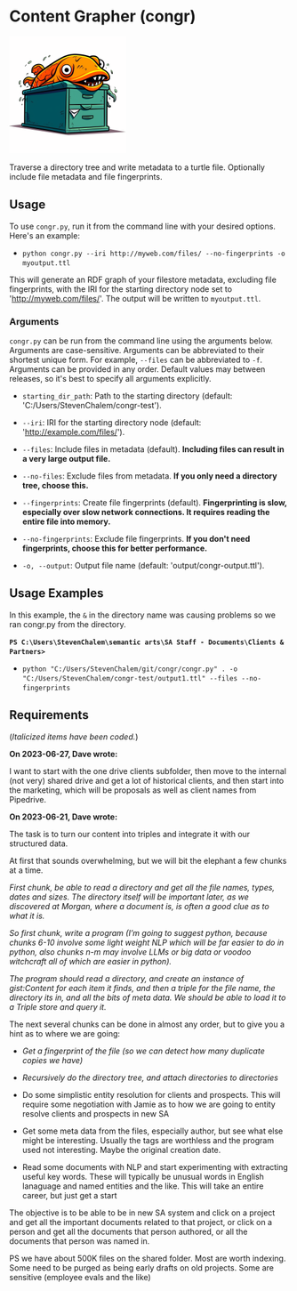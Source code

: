 Content Grapher (congr)
=====

![conger on a file cabinet](./media/conger-on-a-file-cabinet-210x210.png)

Traverse a directory tree and write metadata to a turtle file. Optionally include file metadata and file fingerprints.

Usage
-----

To use `congr.py`, run it from the command line with your desired options. Here's an example:

- `python congr.py --iri http://myweb.com/files/ --no-fingerprints -o myoutput.ttl`

This will generate an RDF graph of your filestore metadata, excluding file fingerprints, with the IRI for the starting directory node set to 'http://myweb.com/files/'. The output will be written to `myoutput.ttl`.

### Arguments

`congr.py` can be run from the command line using the arguments below. Arguments are case-sensitive. Arguments can be abbreviated to their shortest unique form. For example, `--files` can be abbreviated to `-f`. Arguments can be provided in any order. Default values may between releases, so it's best to specify all arguments explicitly.

- `starting_dir_path`: Path to the starting directory (default: 'C:/Users/StevenChalem/congr-test').

- `--iri`: IRI for the starting directory node (default: 'http://example.com/files/').

- `--files`: Include files in metadata (default). **Including files can result in a very large output file.**

- `--no-files`: Exclude files from metadata. **If you only need a directory tree, choose this.**

- `--fingerprints`: Create file fingerprints (default). **Fingerprinting is slow, especially over slow network connections. It requires reading the entire file into memory.**

- `--no-fingerprints`: Exclude file fingerprints. **If you don't need fingerprints, choose this for better performance.**

- `-o, --output`: Output file name (default: 'output/congr-output.ttl').

Usage Examples
-----

In this example, the `&` in the directory name was causing problems so we ran congr.py from the directory.

**`PS C:\Users\StevenChalem\semantic arts\SA Staff - Documents\Clients & Partners>`**

- `python "C:/Users/StevenChalem/git/congr/congr.py" . -o "C:/Users/StevenChalem/congr-test/output1.ttl" --files --no-fingerprints`

Requirements
-----

(*Italicized items have been coded.*)

**On 2023-06-27, Dave wrote:**

I want to start with the one drive clients subfolder, then move to the internal (not very) shared drive and get a lot of historical clients, and then start into the marketing, which will be proposals as well as client names from Pipedrive.

**On 2023-06-21, Dave wrote:**

The task is to turn our content into triples and integrate it with our structured data.  

At first that sounds overwhelming, but we will bit the elephant a few chunks at a time. 

*First chunk, be able to read a directory and get all the file names, types, dates and sizes. The directory itself will be important later, as we discovered at Morgan, where a document is, is often a good clue as to what it is.*

*So first chunk, write a program (I’m going to suggest python, because chunks 6-10 involve some light weight NLP which will be far easier to do in python, also chunks n-m may involve LLMs or big data or voodoo witchcraft all of which are easier in python).*

*The program should read a directory, and create an instance of gist:Content for each item it finds, and then a triple for the file name, the directory its in, and all the bits of meta data.  We should be able to load it to a Triple store and query it.*

The next several chunks can be done in almost any order, but to give you a hint as to where we are going:

- *Get a fingerprint of the file (so we can detect how many duplicate copies we have)*
- *Recursively do the directory tree, and attach directories to directories*

- Do some simplistic entity resolution for clients and prospects.  This will require some negotiation with Jamie as to how we are going to entity resolve clients and prospects in new SA
- Get some meta data from the files, especially author, but see what else might be interesting.  Usually the tags are worthless and the program used not interesting.  Maybe the original creation date.
- Read some documents with NLP and start experimenting with extracting useful key words.  These will typically be unusual words in English lanaguage and named entities and the like.  This will take an entire career, but just get a start

The objective is to be able to be in new SA system and click on a project and get all the important documents related to that project, or click on a person and get all the documents that person authored, or all the documents that person was named in.  

PS we have about 500K files on the shared folder.  Most are worth indexing.  Some need to be purged as being early drafts on old projects.  Some are sensitive (employee evals and the like)
